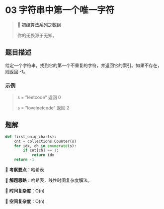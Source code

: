 # 03 字符串中第一个唯一字符

> 🌈 **初级算法系列之数组**
>
> 你的无畏源于无知。

## 题目描述

给定一个字符串，找到它的第一个不重复的字符，并返回它的索引。如果不存在，则返回 -1。

### 示例

> s = "leetcode"
> 返回 0
>
> s = "loveleetcode"
> 返回 2

## 题解

```python
def first_uniq_char(s):
    cnt = collections.Counter(s)
    for idx, ch in enumerate(s):
        if cnt[ch] == 1:
            return idx
    return -1
```

🍥 **考察要点**：哈希表

🍬 **解题思路**：哈希表，线性时间复杂度解法。

🍉 **时间复杂度**：O(n)

🍭 **空间复杂度**：O(n)
